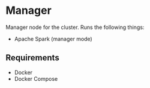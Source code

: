 # Manager

Manager node for the cluster. Runs the following things:
* Apache Spark (manager mode)

## Requirements
* Docker
* Docker Compose